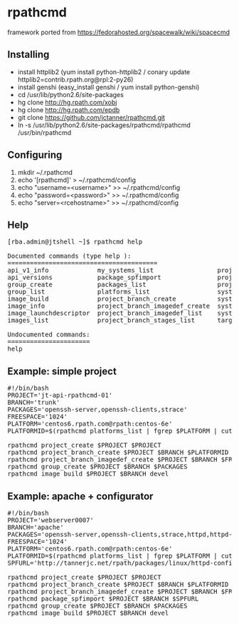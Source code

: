 rpathcmd
========

framework ported from https://fedorahosted.org/spacewalk/wiki/spacecmd

## Installing
* install httplib2 (yum install python-httplib2 / conary update httplib2=contrib.rpath.org@rpl:2-py26)
* install genshi (easy_install genshi / yum install python-genshi)
* cd /usr/lib/python2.6/site-packages
* hg clone http://hg.rpath.com/xobj
* hg clone http://hg.rpath.com/epdb
* git clone https://github.com/jctanner/rpathcmd.git
* ln -s /usr/lib/python2.6/site-packages/rpathcmd/rpathcmd /usr/bin/rpathcmd

## Configuring

1. mkdir ~/.rpathcmd
1. echo '[rpathcmd]' > ~/.rpathcmd/config
1. echo "username=\<username\>" >> ~/.rpathcmd/config
1. echo "password=\<password\>" >> ~/.rpathcmd/config
1. echo "server=\<rcehostname\>" >> ~/.rpathcmd/config


## Help

<pre>
[rba.admin@jtshell ~]$ rpathcmd help

Documented commands (type help <topic>):
========================================
api_v1_info             my_systems_list                 project_branches_list
api_versions            package_spfimport               project_create       
group_create            packages_list                   projects_list        
group_list              platforms_list                  system_group_update  
image_build             project_branch_create           system_info          
image_info              project_branch_imagedef_create  system_showconfig    
image_launchdescriptor  project_branch_imagedef_list    systems_list         
images_list             project_branch_stages_list      targets_list         

Undocumented commands:
======================
help
</pre>

## Example: simple project
<pre>
#!/bin/bash
PROJECT='jt-api-rpathcmd-01'
BRANCH='trunk'
PACKAGES='openssh-server,openssh-clients,strace'
FREESPACE='1024'
PLATFORM='centos6.rpath.com@rpath:centos-6e'
PLATFORMID=$(rpathcmd platforms_list | fgrep $PLATFORM | cut -d\: -f1)

rpathcmd project_create $PROJECT $PROJECT
rpathcmd project_branch_create $PROJECT $BRANCH $PLATFORMID $PLATFORM
rpathcmd project_branch_imagedef_create $PROJECT $BRANCH $FREESPACE
rpathcmd group_create $PROJECT $BRANCH $PACKAGES
rpathcmd image_build $PROJECT $BRANCH devel
</pre>

## Example: apache + configurator
<pre>
#!/bin/bash
PROJECT='webserver0007'
BRANCH='apache'
PACKAGES='openssh-server,openssh-clients,strace,httpd,httpd-configurator'
FREESPACE='1024'
PLATFORM='centos6.rpath.com@rpath:centos-6e'
PLATFORMID=$(rpathcmd platforms_list | fgrep $PLATFORM | cut -d\: -f1)
SPFURL='http://tannerjc.net/rpath/packages/linux/httpd-configurator/httpd-configurator-3.0.0.0.tar.gz'

rpathcmd project_create $PROJECT $PROJECT
rpathcmd project_branch_create $PROJECT $BRANCH $PLATFORMID $PLATFORM
rpathcmd project_branch_imagedef_create $PROJECT $BRANCH $FREESPACE
rpathcmd package_spfimport $PROJECT $BRANCH $SPFURL 
rpathcmd group_create $PROJECT $BRANCH $PACKAGES
rpathcmd image_build $PROJECT $BRANCH devel
</pre>
